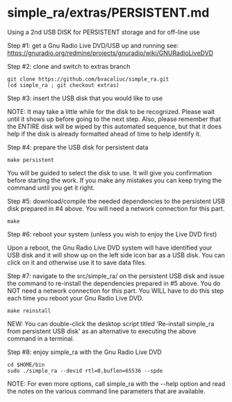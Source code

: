 # simple_ra/extras/PERSISTENT.md
Using a 2nd USB DISK for PERSISTENT storage and for off-line use

Step #1: get a Gnu Radio Live DVD/USB up and running
see: https://gnuradio.org/redmine/projects/gnuradio/wiki/GNURadioLiveDVD

Step #2: clone and switch to extras branch

```
git clone https://github.com/bvacaliuc/simple_ra.git
(cd simple_ra ; git checkout extras)
```

Step #3: insert the USB disk that you would like to use

NOTE: It may take a little while for the disk to be recognized.  Please wait until it shows up before going to the next step.  Also, please remember that the ENTIRE disk will be wiped by this automated sequence, but that it does help if the disk is already formatted ahead of time to help identify it.

Step #4: prepare the USB disk for persistent data

```
make persistent
```

You will be guided to select the disk to use.  It will give you confirmation before starting the work.  If you make any mistakes you can keep trying the command until you get it right.

Step #5: download/compile the needed dependencies to the persistent USB disk prepared in #4 above.  You will need a network connection for this part.

```
make
```

Step #6: reboot your system (unless you wish to enjoy the Live DVD first)

Upon a reboot, the Gnu Radio Live DVD system will have identified your USB disk and it will show up on the left side icon bar as a USB disk.  You can click on it and otherwise use it to save data files.

Step #7: navigate to the src/simple_ra/ on the persistent USB disk and issue the command to re-install the dependencies prepared in #5 above.  You do NOT need a network connection for this part.  You WILL have to do this step each time you reboot your Gnu Radio Live DVD.

```
make reinstall
```

NEW: You can double-click the desktop script titled 'Re-install simple_ra from persistent USB disk' as an alternative to executing the above command in a terminal.

Step #8: enjoy simple_ra with the Gnu Radio Live DVD

```
cd $HOME/bin
sudo ./simple_ra --devid rtl=0,buflen=65536 --spde
```

NOTE: For even more options, call simple_ra with the --help option and read the notes on the various command line parameters that are available.


